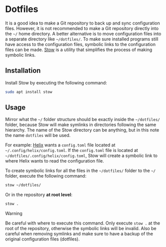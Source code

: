 # Dotfiles

It is a good idea to make a Git repository to back up and sync configuration files.
However, it is not recommended to make a Git repository directly into the `~/` home directory.
A better alternative is to move configuration files into a separate directory like `~/dotfiles/`.
To make sure installed programs still have access to the configuration files, symbolic links to the configuration files can be made.
[Stow](https://www.gnu.org/software/stow/) is a utility that simplifies the process of making symbolic links.

## Installation

Install Stow by executing the following command:

```sh
sudo apt install stow
```

## Usage

Mirror what the `~/` folder structure should be exactly inside the `~/dotfiles/` folder, because Stow will make symlinks in directories following the same hierarchy.
The name of the Stow directory can be anything, but in this note the name `dotfiles` will be used.

For example: [Helix](https://helix-editor.com/) wants a `config.toml` file located at `~/.config/helix/config.toml`.
If the `config.toml` file is located at `~/dotfiles/.config/helix/config.toml`, Stow will create a symbolic link to where Helix wants to read the configuration file.

To create symbolic links for all the files in the `~/dotfiles/` folder to the `~/` folder, execute the following command:

```sh
stow ~/dotfiles/
```

Or in the repository **at root level**:

```sh
stow .
```

> [!WARNING]
> Be careful with where to execute this command.
> Only execute `stow .` at the root of the repository, otherwise the symbolic links will be invalid.
> Also be careful when removing symlinks and make sure to have a backup of the original configuration files (dotfiles).
